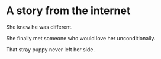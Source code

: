 # A story from the internet

She knew he was different.

She finally met someone who would love her unconditionally.

That stray puppy never left her side.